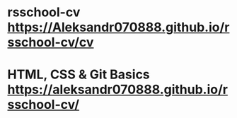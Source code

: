 # rsschool-cv https://Aleksandr070888.github.io/rsschool-cv/cv

# HTML, CSS & Git Basics  https://aleksandr070888.github.io/rsschool-cv/
